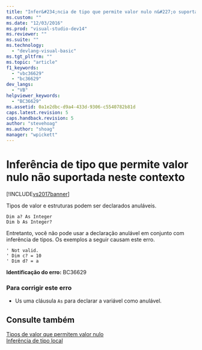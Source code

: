 ```yaml
---
title: "Infer&#234;ncia de tipo que permite valor nulo n&#227;o suportada neste contexto | Microsoft Docs"
ms.custom: ""
ms.date: "12/03/2016"
ms.prod: "visual-studio-dev14"
ms.reviewer: ""
ms.suite: ""
ms.technology: 
  - "devlang-visual-basic"
ms.tgt_pltfrm: ""
ms.topic: "article"
f1_keywords: 
  - "vbc36629"
  - "bc36629"
dev_langs: 
  - "VB"
helpviewer_keywords: 
  - "BC36629"
ms.assetid: 0a1e2dbc-d9a4-433d-9306-c5540782b81d
caps.latest.revision: 5
caps.handback.revision: 5
author: "stevehoag"
ms.author: "shoag"
manager: "wpickett"
---
```

# Infer&#234;ncia de tipo que permite valor nulo n&#227;o suportada neste contexto
[!INCLUDE[vs2017banner](../../../csharp/includes/vs2017banner.md)]

Tipos de valor e estruturas podem ser declarados anuláveis.  
  
```vb#  
Dim a? As Integer  
Dim b As Integer?  
```  
  
 Entretanto, você não pode usar a declaração anulável em conjunto com inferência de tipos.  Os exemplos a seguir causam este erro.  
  
```vb#  
' Not valid.  
' Dim c? = 10  
' Dim d? = a  
```  
  
 **Identificação do erro:**  BC36629  
  
### Para corrigir este erro  
  
-   Us uma cláusula `As` para declarar a variável como anulável.  
  
## Consulte também  
 [Tipos de valor que permitem valor nulo](../../../visual-basic/programming-guide/language-features/data-types/nullable-value-types.md)   
 [Inferência de tipo local](../../../visual-basic/programming-guide/language-features/variables/local-type-inference.md)